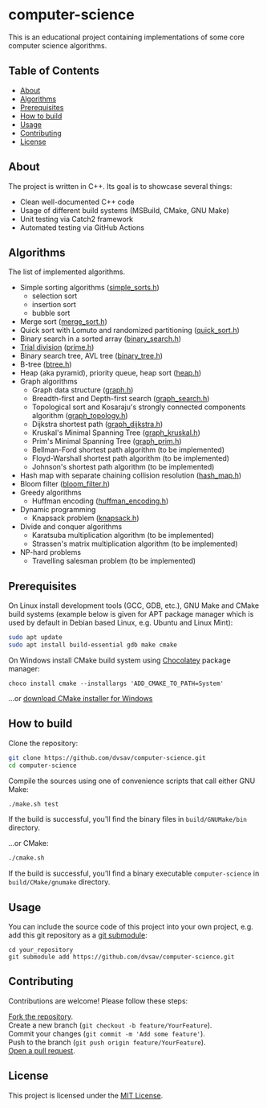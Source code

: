 # computer-science

This is an educational project containing implementations of some core computer science algorithms.

## Table of Contents

- [About](#about)
- [Algorithms](#algorithms)
- [Prerequisites](#prerequisites)
- [How to build](#how-to-build)
- [Usage](#usage)
- [Contributing](#contributing)
- [License](#license)

## About

The project is written in C++. Its goal is to showcase several things:
- Clean well-documented C++ code
- Usage of different build systems (MSBuild, CMake, GNU Make)
- Unit testing via Catch2 framework
- Automated testing via GitHub Actions

## Algorithms

The list of implemented algorithms.
- Simple sorting algorithms ([simple_sorts.h](src/simple_sorts.h))
  - selection sort
  - insertion sort
  - bubble sort
- Merge sort ([merge_sort.h](src/merge_sort.h))
- Quick sort with Lomuto and randomized partitioning ([quick_sort.h](src/quick_sort.h))
- Binary search in a sorted array ([binary_search.h](src/binary_search.h))
- [Trial division](https://en.wikipedia.org/wiki/Trial_division) ([prime.h](src/prime.h))
- Binary search tree, AVL tree ([binary_tree.h](src/binary_tree.h))
- B-tree ([btree.h](src/btree.h))
- Heap (aka pyramid), priority queue, heap sort ([heap.h](src/heap.h))
- Graph algorithms
  - Graph data structure ([graph.h](src/graph.h))
  - Breadth-first and Depth-first search ([graph_search.h](src/graph_search.h))
  - Topological sort and Kosaraju's strongly connected components algorithm ([graph_topology.h](src/graph_topology.h))
  - Dijkstra shortest path ([graph_dijkstra.h](src/graph_dijkstra.h))
  - Kruskal's Minimal Spanning Tree ([graph_kruskal.h](src/graph_kruskal.h))
  - Prim's Minimal Spanning Tree ([graph_prim.h](src/graph_prim.h))
  - Bellman-Ford shortest path algorithm (to be implemented)
  - Floyd-Warshall shortest path algorithm (to be implemented)
  - Johnson's shortest path algorithm (to be implemented)
- Hash map with separate chaining collision resolution ([hash_map.h](src/hash_map.h))
- Bloom filter ([bloom_filter.h](src/bloom_filter.h))
- Greedy algorithms
  - Huffman encoding ([huffman_encoding.h](src/huffman_encoding.h))
- Dynamic programming
  - Knapsack problem ([knapsack.h](src/knapsack.h))
- Divide and conquer algorithms
  - Karatsuba multiplication algorithm (to be implemented)
  - Strassen's matrix multiplication algorithm (to be implemented)
- NP-hard problems
  - Travelling salesman problem (to be implemented)

## Prerequisites

On Linux install development tools (GCC, GDB, etc.), GNU Make and CMake build systems (example below is given for APT package manager which is used by default in Debian based Linux, e.g. Ubuntu and Linux Mint):

```bash
sudo apt update
sudo apt install build-essential gdb make cmake
```

On Windows install CMake build system using [Chocolatey](https://chocolatey.org/) package manager:
```
choco install cmake --installargs 'ADD_CMAKE_TO_PATH=System'
```
...or [download CMake installer for Windows](https://cmake.org/download/)

## How to build

Clone the repository:

```bash
git clone https://github.com/dvsav/computer-science.git
cd computer-science
```

Compile the sources using one of convenience scripts that call either GNU Make:

```bash
./make.sh test
```
If the build is successful, you'll find the binary files in `build/GNUMake/bin` directory.

...or CMake:

```bash
./cmake.sh
```
If the build is successful, you'll find a binary executable `computer-science` in `build/CMake/gnumake` directory.

## Usage

You can include the source code of this project into your own project, e.g. add this git repository as a [git submodule](https://git-scm.com/book/en/v2/Git-Tools-Submodules):
```
cd your_repository
git submodule add https://github.com/dvsav/computer-science.git
```

## Contributing

Contributions are welcome! Please follow these steps:

[Fork the repository](https://docs.github.com/en/pull-requests/collaborating-with-pull-requests/working-with-forks/fork-a-repo).  
Create a new branch (`git checkout -b feature/YourFeature`).  
Commit your changes (`git commit -m 'Add some feature'`).  
Push to the branch (`git push origin feature/YourFeature`).  
[Open a pull request](https://docs.github.com/en/pull-requests/collaborating-with-pull-requests/proposing-changes-to-your-work-with-pull-requests/creating-a-pull-request).

## License

This project is licensed under the [MIT License](LICENSE).
